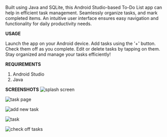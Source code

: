 
Built using Java and SQLite, this Android Studio-based To-Do List app can help in efficient task management. Seamlessly organize tasks, and mark completed items. An intuitive user interface ensures easy navigation and functionality for daily productivity needs.

**USAGE**

Launch the app on your Android device.
Add tasks using the '+' button.
Check them off as you complete.
Edit or delete tasks by tapping on them.
Stay organized and manage your tasks efficiently!

**REQUIREMENTS**
1. Android Studio
2. Java

**SCREENSHOTS**
![splash screen](https://github.com/manvithapula/to-do-list-app/assets/113161233/6b522a8c-fc6b-49f6-8a13-eb86a7cfd94f)   

![task page](https://github.com/manvithapula/to-do-list-app/assets/113161233/dc301df4-8d02-4e29-a356-9746b7a069ad)

![add new task](https://github.com/manvithapula/to-do-list-app/assets/113161233/bed69bfb-cc4e-4532-8de0-3584ddf6e6df)

![task](https://github.com/manvithapula/to-do-list-app/assets/113161233/f219b57b-4740-4985-9537-eecc80a4e90c)

![check off tasks](https://github.com/manvithapula/to-do-list-app/assets/113161233/12bbb98e-9539-44de-bb8e-84c7347fca0c)


